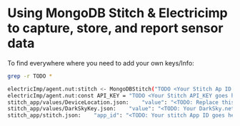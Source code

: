 # Using MongoDB Stitch & Electricimp to capture, store, and report sensor data


To find everywhere where you need to add your own keys/Info:

```bash
grep -r TODO *

electricImp/agent.nut:stitch <- MongoDBStitch("TODO <Your Stitch Ap ID goes here>");
electricImp/agent.nut:const API_KEY = "TODO <Your Stitch API_KEY goes here>";
stitch_app/values/DeviceLocation.json:    "value": "<TODO: Replace this with your own location>51.520,-0.737",
stitch_app/values/DarkSkyKey.json:    "value": "<TODO: Your DarkSky.net API key goes here",
stitch_app/stitch.json:    "app_id": "<TODO: Your stitch App ID goes here>",
```
